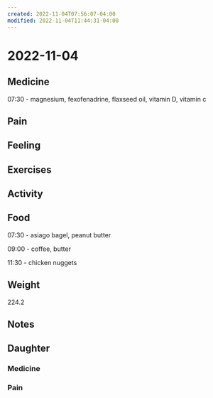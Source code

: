 ```yaml
---
created: 2022-11-04T07:56:07-04:00
modified: 2022-11-04T11:44:31-04:00
---
```


# 2022-11-04

## Medicine

07:30 - magnesium, fexofenadrine, flaxseed oil, vitamin D, vitamin c 

## Pain


## Feeling


## Exercises


## Activity


## Food

07:30 - asiago bagel, peanut butter 

09:00 - coffee, butter

11:30 - chicken nuggets

## Weight

224.2

## Notes

## Daughter


### Medicine


### Pain
